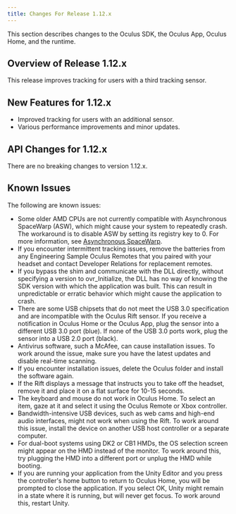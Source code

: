 ```yaml
---
title: Changes For Release 1.12.x
---
```


This section describes changes to the Oculus SDK, the Oculus App, Oculus Home, and the runtime.

## Overview of Release 1.12.x

This release improves tracking for users with a third tracking sensor.

## New Features for 1.12.x

* Improved tracking for users with an additional sensor.
* Various performance improvements and minor updates.


## API Changes for 1.12.x

There are no breaking changes to version 1.12.x. 

## Known Issues

The following are known issues:

* Some older AMD CPUs are not currently compatible with Asynchronous SpaceWarp (ASW), which might cause your system to repeatedly crash. The workaround is to disable ASW by setting its registry key to 0. For more information, see [Asynchronous SpaceWarp](/documentation/pcsdk/latest/concepts/asynchronous-spacewarp/ "Asynchronous Spacewarp (ASW) is a frame-rate smoothing technique that almost halves the CPU/GPU time required to produce nearly the same output from the same content.").
* If you encounter intermittent tracking issues, remove the batteries from any Engineering Sample Oculus Remotes that you paired with your headset and contact Developer Relations for replacement remotes.
* If you bypass the shim and communicate with the DLL directly, without specifying a version to ovr\_Initialize, the DLL has no way of knowing the SDK version with which the application was built. This can result in unpredictable or erratic behavior which might cause the application to crash.
* There are some USB chipsets that do not meet the USB 3.0 specification and are incompatible with the Oculus Rift sensor. If you receive a notification in Oculus Home or the Oculus App, plug the sensor into a different USB 3.0 port (blue). If none of the USB 3.0 ports work, plug the sensor into a USB 2.0 port (black). 
* Antivirus software, such a McAfee, can cause installation issues. To work around the issue, make sure you have the latest updates and disable real-time scanning.
* If you encounter installation issues, delete the Oculus folder and install the software again.
* If the Rift displays a message that instructs you to take off the headset, remove it and place it on a flat surface for 10-15 seconds.
* The keyboard and mouse do not work in Oculus Home. To select an item, gaze at it and select it using the Oculus Remote or Xbox controller.
* Bandwidth-intensive USB devices, such as web cams and high-end audio interfaces, might not work when using the Rift. To work around this issue, install the device on another USB host controller or a separate computer.
* For dual-boot systems using DK2 or CB1 HMDs, the OS selection screen might appear on the HMD instead of the monitor. To work around this, try plugging the HMD into a different port or unplug the HMD while booting.
* If you are running your application from the Unity Editor and you press the controller's home button to return to Oculus Home, you will be prompted to close the application. If you select OK, Unity might remain in a state where it is running, but will never get focus. To work around this, restart Unity.

